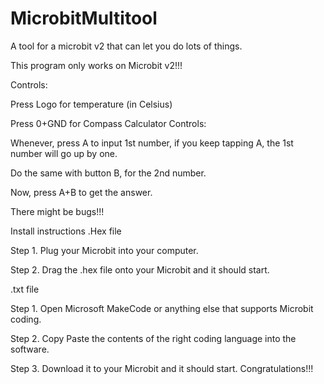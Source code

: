 # MicrobitMultitool
A tool for a microbit v2 that can let you do lots of things.

This program only works on Microbit v2!!!

Controls:

  Press Logo for temperature (in Celsius)

  Press 0+GND for Compass
Calculator Controls:

  Whenever, press A to input 1st number, if you keep tapping A, the 1st number will go up by one.

  Do the same with button B, for the 2nd number.

  Now, press A+B to get the answer.


There might be bugs!!!

Install instructions
.Hex file

  Step 1. Plug your Microbit into your computer.

  Step 2. Drag the .hex file onto your Microbit and it should start.

.txt file

  Step 1. Open Microsoft MakeCode or anything else that supports Microbit coding.

  Step 2. Copy Paste the contents of the right coding language into the software.

  Step 3. Download it to your Microbit and it should start. Congratulations!!!
